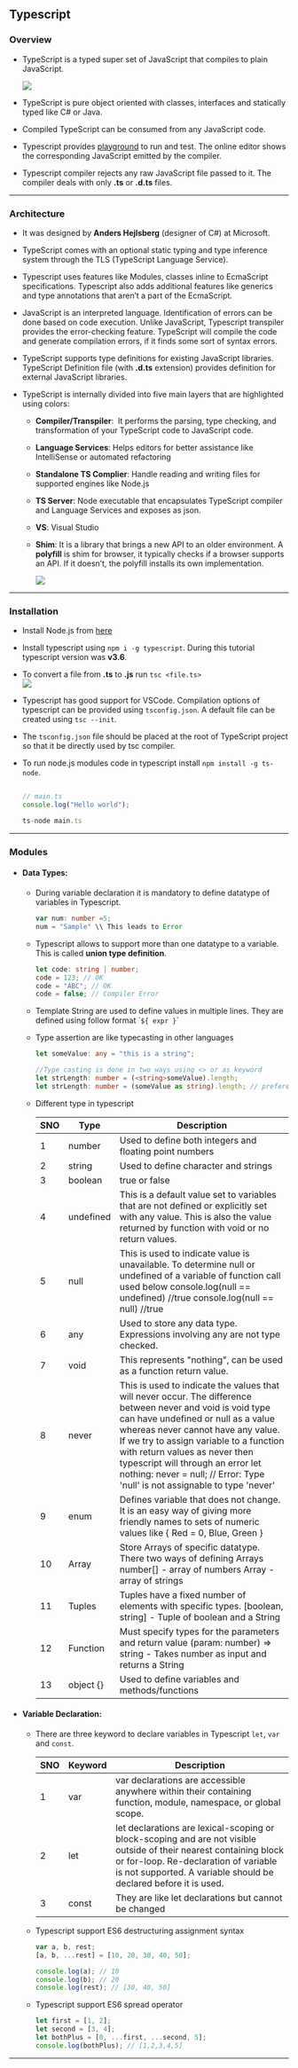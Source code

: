 ## Typescript

### Overview

- TypeScript is a typed super set of JavaScript that compiles to plain JavaScript.

  ![](../01-Images/05-Typescript.png)

- TypeScript is pure object oriented with classes, interfaces and statically typed like C# or Java.
- Compiled TypeScript can be consumed from any JavaScript code.
- Typescript provides [playground](https://www.typescriptlang.org/play/) to run and test. The online editor shows the corresponding JavaScript emitted by the compiler.
- Typescript compiler rejects any raw JavaScript file passed to it. The compiler deals with only **.ts** or **.d.ts** files.

---

### Architecture

- It was designed by **Anders Hejlsberg** (designer of C#) at Microsoft.
- TypeScript comes with an optional static typing and type inference system through the TLS (TypeScript Language Service).
- Typescript uses features like Modules, classes inline to EcmaScript specifications. Typescript also adds additional features like generics and type annotations that aren’t a part of the EcmaScript.
- JavaScript is an interpreted language. Identification of errors can be done based on code execution. Unlike JavaScript, Typescript transpiler provides the error-checking feature. TypeScript will compile the code and generate compilation errors, if it finds some sort of syntax errors.
- TypeScript supports type definitions for existing JavaScript libraries. TypeScript Definition file (with **.d.ts** extension) provides definition for external JavaScript libraries.
- TypeScript is internally divided into five main layers that are highlighted using colors:

  - **Compiler/Transpiler**:  It performs the parsing, type checking, and transformation of your TypeScript code to JavaScript code.
  - **Language Services**: Helps editors for better assistance like IntelliSense or automated refactoring
  - **Standalone TS Complier**: Handle reading and writing files for supported engines like Node.js
  - **TS Server**: Node executable that encapsulates TypeScript compiler and Language Services and exposes as json.
  - **VS**: Visual Studio
  - **Shim**: It is a library that brings a new API to an older environment. A **polyfill** is shim for browser, it typically checks if a browser supports an API. If it doesn’t, the polyfill installs its own implementation.

    ![](../01-Images/07-Architecture.png)

---

### Installation

- Install Node.js from [here](https://nodejs.org)
- Install typescript using `npm i -g typescript`. During this tutorial typescript version was **v3.6**.
- To convert a file from **.ts** to **.js** run `tsc <file.ts>`  
  ![](../01-Images/06-Compilation.png)
- Typescript has good support for VSCode. Compilation options of typescript can be provided using `tsconfig.json`. A default file can be created using `tsc --init`.
- The `tsconfig.json` file should be placed at the root of TypeScript project so that it be directly used by tsc compiler.
- To run node.js modules code in typescript install `npm install -g ts-node`.

  ```typescript

  // main.ts
  console.log("Hello world");

  ts-node main.ts
  ```

---

### Modules

- #### Data Types:

  - During variable declaration it is mandatory to define datatype of variables in Typescript.

    ```typescript
    var num: number =5;
    num = "Sample" \\ This leads to Error
    ```

  - Typescript allows to support more than one datatype to a variable. This is called **union type definition**.

    ```typescript
    let code: string | number;
    code = 123; // OK
    code = "ABC"; // OK
    code = false; // Compiler Error
    ```

  - Template String are used to define values in multiple lines. They are defined using follow format \``${ expr }`\`
  - Type assertion are like typecasting in other languages

    ```typescript
    let someValue: any = "this is a string";

    //Type casting is done in two ways using <> or as keyword
    let strLength: number = (<string>someValue).length;
    let strLength: number = (someValue as string).length; // prefered for jsx
    ```

  - Different type in typescript

    | SNO | Type      | Description                                                                                                                                                                                                                                                                                                                                                                              |
    | --- | --------- | ---------------------------------------------------------------------------------------------------------------------------------------------------------------------------------------------------------------------------------------------------------------------------------------------------------------------------------------------------------------------------------------- |
    | 1   | number    | Used to define both integers and floating point numbers                                                                                                                                                                                                                                                                                                                                  |
    | 2   | string    | Used to define character and strings                                                                                                                                                                                                                                                                                                                                                     |
    | 3   | boolean   | true or false                                                                                                                                                                                                                                                                                                                                                                            |
    | 4   | undefined | This is a default value set to variables that are not defined or explicitly set with any value. This is also the value returned by function with void or no return values.                                                                                                                                                                                                               |
    | 5   | null      | This is used to indicate value is unavailable. To determine null or undefined of a variable of function call used below console.log(null == undefined) //true console.log(null == null) //true                                                                                                                                                                                           |
    | 6   | any       | Used to store any data type. Expressions involving any are not type checked.                                                                                                                                                                                                                                                                                                             |
    | 7   | void      | This represents "nothing", can be used as a function return value.                                                                                                                                                                                                                                                                                                                       |
    | 8   | never     | This is used to indicate the values that will never occur. The difference between never and void is void type can have undefined or null as a value whereas never cannot have any value. If we try to assign variable to a function with return values as never then typescript will through an error let nothing: never = null; // Error: Type 'null' is not assignable to type 'never' |
    | 9   | enum      | Defines variable that does not change. It is an easy way of giving more friendly names to sets of numeric values like { Red = 0, Blue, Green }                                                                                                                                                                                                                                           |
    | 10  | Array     | Store Arrays of specific datatype. There two ways of defining Arrays number[] - array of numbers Array<string> - array of strings                                                                                                                                                                                                                                                        |
    | 11  | Tuples    | Tuples have a fixed number of elements with specific types. [boolean, string] - Tuple of boolean and a String                                                                                                                                                                                                                                                                            |
    | 12  | Function  | Must specify types for the parameters and return value (param: number) => string - Takes number as input and returns a String                                                                                                                                                                                                                                                            |
    | 13  | object {} | Used to define variables and methods/functions                                                                                                                                                                                                                                                                                                                                           |

- #### Variable Declaration:

  - There are three keyword to declare variables in Typescript `let`, `var` and `const`.

    | SNO | Keyword | Description                                                                                                                                                                                                                    |
    | --- | ------- | ------------------------------------------------------------------------------------------------------------------------------------------------------------------------------------------------------------------------------ |
    | 1   | var     | var declarations are accessible anywhere within their containing function, module, namespace, or global scope.                                                                                                                 |
    | 2   | let     | let declarations are lexical-scoping or block-scoping and are not visible outside of their nearest containing block or for-loop. Re-declaration of variable is not supported. A variable should be declared before it is used. |
    | 3   | const   | They are like let declarations but cannot be changed                                                                                                                                                                           |

  - Typescript support ES6 destructuring assignment syntax

    ```typescript
    var a, b, rest;
    [a, b, ...rest] = [10, 20, 30, 40, 50];

    console.log(a); // 10
    console.log(b); // 20
    console.log(rest); // [30, 40, 50]
    ```

  - Typescript support ES6 spread operator

    ```typescript
    let first = [1, 2];
    let second = [3, 4];
    let bothPlus = [0, ...first, ...second, 5];
    console.log(bothPlus); // [1,2,3,4,5]
    ```

---
